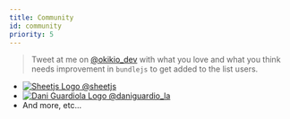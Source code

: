 ```yaml
---
title: Community
id: community
priority: 5
---
```

> Tweet at me on [@okikio\_dev](https://twitter.com/@okikio_dev) with what you love and what you think needs improvement in `bundlejs` to get added to the list users.

* [![Sheetjs Logo](https://opencollective.com/bundle/organization/0/avatar.svg?avatarHeight=128) @sheetjs](https://opencollective.com/bundle/organization/0/website)
* [![Dani Guardiola Logo](https://opencollective.com/bundle/individual/0/avatar.svg?avatarHeight=128) @daniguardio\_la](https://opencollective.com/bundle/individual/0/website)
* And more, etc...
